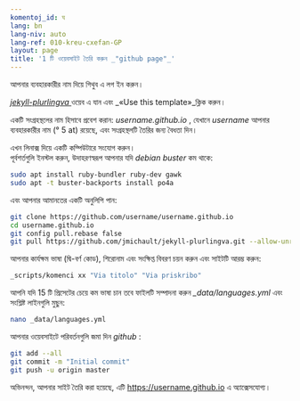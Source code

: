 ```yaml
---
komentoj_id: ঘ
lang: bn
lang-niv: auto
lang-ref: 010-kreu-cxefan-GP
layout: page
title: '1 টি ওয়েবসাইট তৈরি করুন _"github page"_'
---
```


আপনার ব্যবহারকারীর নাম দিয়ে গিথুব এ লগ ইন করুন।  

 [ _jekyll-plurlingva_ ](https://github.com/jmichault/jekyll-plurlingva)ওয়েব এ যান এবং _«Use this template»_ক্লিক করুন।

একটি সংগ্রহস্থলের নাম হিসাবে প্রবেশ করান: _username.github.io_ , যেখানে _username_ আপনার ব্যবহারকারীর নাম (° 5 at) রয়েছে, এবং সংগ্রহস্থলটি তৈরির জন্য বৈধতা দিন।

এখন লিনাক্স দিয়ে একটি কম্পিউটারে সংযোগ করুন।  
পূর্বশর্তগুলি ইনস্টল করুন, উদাহরণস্বরূপ আপনার যদি _debian buster_ কম থাকে:
```bash
sudo apt install ruby-bundler ruby-dev gawk
sudo apt -t buster-backports install po4a
```

এবং আপনার আমানতের একটি অনুলিপি পান:
```bash
git clone https://github.com/username/username.github.io
cd username.github.io
git config pull.rebase false
git pull https://github.com/jmichault/jekyll-plurlingva.git --allow-unrelated-histories
```

আপনার কার্যক্ষম ভাষা (দ্বি-বর্ণ কোড), শিরোনাম এবং সংক্ষিপ্ত বিবরণ চয়ন করুন এবং সাইটটি আরম্ভ করুন:
```bash
_scripts/komenci xx "Via titolo" "Via priskribo"
```

আপনি যদি 15 টি প্রিসেটের চেয়ে কম ভাষা চান তবে ফাইলটি সম্পাদনা করুন _\_data/languages.yml_ এবং সংশ্লিষ্ট লাইনগুলি মুছুন:
```bash
nano _data/languages.yml
```

আপনার ওয়েবসাইটে পরিবর্তনগুলি জমা দিন _github_ :
```bash
git add --all
git commit -m "Initial commit"
git push -u origin master
```

অভিনন্দন, আপনার সাইট তৈরি করা হয়েছে, এটি https://username.github.io এ অ্যাক্সেসযোগ্য।

